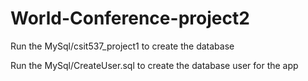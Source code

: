 # World-Conference-project2
<p>Run the MySql/csit537_project1 to create the database
<p>Run the MySql/CreateUser.sql to create the database user for the app
